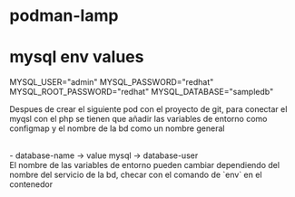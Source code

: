 # podman-lamp


# mysql env values
MYSQL_USER="admin"
MYSQL_PASSWORD="redhat"
MYSQL_ROOT_PASSWORD="redhat"
MYSQL_DATABASE="sampledb"


Despues de crear el siguiente pod con el proyecto de git, para conectar el myqsl con el php se tienen que añadir las variables de entorno como configmap y el nombre de la bd como un nombre general

<br>
- database-name -> value mysql -> database-user

<br>
El nombre de las variables de entorno pueden cambiar dependiendo del nombre del servicio de la bd, checar con el comando de `env` en el contenedor 

